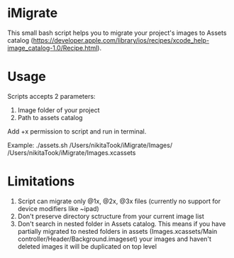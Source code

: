 iMigrate
========

This small bash script helps you to migrate your project's images to Assets catalog (https://developer.apple.com/library/ios/recipes/xcode_help-image_catalog-1.0/Recipe.html). 

Usage
========
Scripts accepts 2 parameters: 
1. Image folder of your project
2. Path to assets catalog

Add +x permission to script and run in terminal.

Example:
./assets.sh /Users/nikitaTook/iMigrate/Images/ /Users/nikitaTook/iMigrate/Images.xcassets

Limitations
========
1. Script can migrate only @1x, @2x, @3x files (currently no support for device modifiers like ~ipad)
2. Don't preserve directory sctructure from your current image list
3. Don't search in nested folder in Assets catalog. This means if you have partially migrated to nested folders in assets (Images.xcassets/Main controller/Header/Background.imageset) your images and haven't deleted images it will be duplicated on top level
